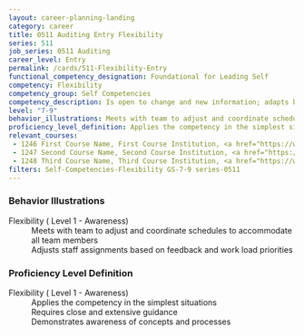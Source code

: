```yaml
---
layout: career-planning-landing
category: career
title: 0511 Auditing Entry Flexibility
series: 511
job_series: 0511 Auditing
career_level: Entry
permalink: /cards/511-Flexibility-Entry
functional_competency_designation: Foundational for Leading Self
competency: Flexibility
competency_group: Self Competencies
competency_description: Is open to change and new information; adapts behavior or work methods in response to new information, changing conditions, or unexpected obstacles; effectively deals with ambiguity
level: "7-9"
behavior_illustrations: Meets with team to adjust and coordinate schedules to accommodate all team members ? Adjusts staff assignments based on feedback and work load priorities
proficiency_level_definition: Applies the competency in the simplest situations ? Requires close and extensive guidance ? Demonstrates awareness of concepts and processes
relevant_courses: 
 - 1246 First Course Name, First Course Institution, <a href="https://www.cfo.gov">www.cfo.gov</a>
 - 1247 Second Course Name, Second Course Institution, <a href="https://www.cfo.gov">www.cfo.gov</a>
 - 1248 Third Course Name, Third Course Institution, <a href="https://www.cfo.gov">www.cfo.gov</a>
filters: Self-Competencies-Flexibility GS-7-9 series-0511
---
```


<div class="desktop:grid-col-6 margin-y-205">
  <div class="border-top-05 bg-white padding-2 shadow-5 height-full members-hover border-1px border-gray-30 border-top-orange radius-lg">
    <h3>Behavior Illustrations</h3>
    <dl class="text-base"><dt>Flexibility ( Level 1 - Awareness)</dt><dd>Meets with team to adjust and coordinate schedules to accommodate all team members </dd><dd> Adjusts staff assignments based on feedback and work load priorities</dd></dl>
  </div>
</div>
<div class="desktop:grid-col-6 margin-y-205">
  <div class="border-top-05 bg-white padding-2 shadow-5 height-full members-hover border-1px border-gray-30 border-top-orange radius-lg">
    <h3>Proficiency Level Definition</h3>
    <dl class="text-base"><dt>Flexibility ( Level 1 - Awareness)</dt><dd>Applies the competency in the simplest situations </dd><dd> Requires close and extensive guidance </dd><dd> Demonstrates awareness of concepts and processes</dd></dl>
  </div>
</div>